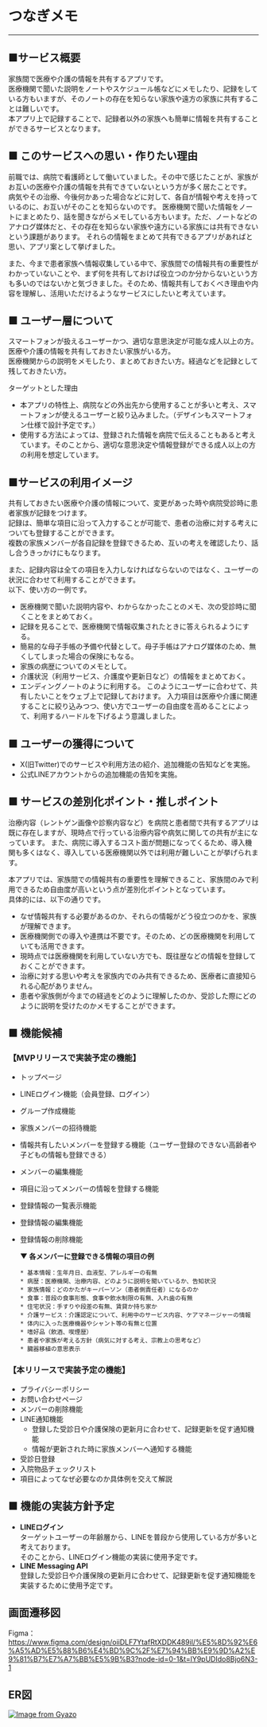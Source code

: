 # つなぎメモ
___

## ■サービス概要

  家族間で医療や介護の情報を共有するアプリです。  
  医療機関で聞いた説明をノートやスケジュール帳などにメモしたり、記録をしている方もいますが、そのノートの存在を知らない家族や遠方の家族に共有することは難しいです。  
  本アプリ上で記録することで、記録者以外の家族へも簡単に情報を共有することができるサービスとなります。

## ■ このサービスへの思い・作りたい理由

  前職では、病院で看護師として働いていました。その中で感じたことが、家族がお互いの医療や介護の情報を共有できていないという方が多く居たことです。
  病気やその治療、今後何かあった場合などに対して、各自が情報や考えを持っているのに、お互いがそのことを知らないのです。
  医療機関で聞いた情報をノートにまとめたり、話を聞きながらメモしている方もいます。ただ、ノートなどのアナログ媒体だと、その存在を知らない家族や遠方にいる家族には共有できないという課題があります。
  それらの情報をまとめて共有できるアプリがあればと思い、アプリ案として挙げました。

  また、今まで患者家族へ情報収集している中で、家族間での情報共有の重要性がわかっていないことや、まず何を共有しておけば役立つのか分からないという方も多いのではないかと気づきました。そのため、情報共有しておくべき理由や内容を理解し、活用いただけるようなサービスにしたいと考えています。

## ■ ユーザー層について

  スマートフォンが扱えるユーザーかつ、適切な意思決定が可能な成人以上の方。
  医療や介護の情報を共有しておきたい家族がいる方。  
  医療機関からの説明をメモしたり、まとめておきたい方。経過などを記録として残しておきたい方。

  ターゲットとした理由
  - 本アプリの特性上、病院などの外出先から使用することが多いと考え、スマートフォンが使えるユーザーと絞り込みました。（デザインもスマートフォン仕様で設計予定です。）
  - 使用する方法によっては、登録された情報を病院で伝えることもあると考えています。そのことから、適切な意思決定や情報登録ができる成人以上の方の利用を想定しています。

## ■サービスの利用イメージ

  共有しておきたい医療や介護の情報について、変更があった時や病院受診時に患者家族が記録をつけます。  
  記録は、簡単な項目に沿って入力することが可能で、患者の治療に対する考えについても登録することができます。  
  複数の家族メンバーが各自記録を登録できるため、互いの考えを確認したり、話し合うきっかけにもなります。  

  また、記録内容は全ての項目を入力しなければならないのではなく、ユーザーの状況に合わせて利用することができます。  
  以下、使い方の一例です。 
  - 医療機関で聞いた説明内容や、わからなかったことのメモ、次の受診時に聞くことをまとめておく。
  - 記録を見ることで、医療機関で情報収集されたときに答えられるようにする。
  - 簡易的な母子手帳の予備や代替として。母子手帳はアナログ媒体のため、無くしてしまった場合の保険にもなる。
  - 家族の病歴についてのメモとして。
  - 介護状況（利用サービス、介護度や更新日など）の情報をまとめておく。
  - エンディングノートのように利用する。
  このようにユーザーに合わせて、共有したいことをウェブ上で記録しておけます。
  入力項目は医療や介護に関連することに絞り込みつつ、使い方でユーザーの自由度を高めることによって、利用するハードルを下げるよう意識しました。  

## ■ ユーザーの獲得について

  - X(旧Twitter)でのサービスや利用方法の紹介、追加機能の告知などを実施。
  - 公式LINEアカウントからの追加機能の告知を実施。

## ■ サービスの差別化ポイント・推しポイント

  治療内容（レントゲン画像や診察内容など）を病院と患者間で共有するアプリは既に存在しますが、現時点で行っている治療内容や病気に関しての共有が主になっています。
  また、病院に導入するコスト面が問題になってくるため、導入機関も多くはなく、導入している医療機関以外では利用が難しいことが挙げられます。  

  本アプリでは、家族間での情報共有の重要性を理解できること、家族間のみで利用できるため自由度が高いという点が差別化ポイントとなっています。  
  具体的には、以下の通りです。
  - なぜ情報共有する必要があるのか、それらの情報がどう役立つのかを、家族が理解できます。
  - 医療機関側での導入や連携は不要です。そのため、どの医療機関を利用していても活用できます。
  - 現時点では医療機関を利用していない方でも、既往歴などの情報を登録しておくことができます。
  - 治療に対する思いや考えを家族内でのみ共有できるため、医療者に直接知られる心配がありません。
  - 患者や家族側が今までの経過をどのように理解したのか、受診した際にどのように説明を受けたのかメモすることができます。

## ■ 機能候補
  ### 【MVPリリースで実装予定の機能】
  - トップページ
  - LINEログイン機能（会員登録、ログイン）
  - グループ作成機能
  - 家族メンバーの招待機能
  - 情報共有したいメンバーを登録する機能（ユーザー登録のできない高齢者や子どもの情報も登録できる）
  - メンバーの編集機能
  - 項目に沿ってメンバーの情報を登録する機能
  - 登録情報の一覧表示機能
  - 登録情報の編集機能
  - 登録情報の削除機能

    **▼ 各メンバーに登録できる情報の項目の例**

        * 基本情報：生年月日、血液型、アレルギーの有無  
        * 病歴：医療機関、治療内容、どのように説明を聞いているか、告知状況
        * 家族情報：どのかたがキーパーソン（患者側責任者）になるのか
        * 食事：普段の食事形態、食事や飲水制限の有無、入れ歯の有無
        * 住宅状況：手すりや段差の有無、賃貸か持ち家か
        * 介護サービス：介護認定について、利用中のサービス内容、ケアマネージャーの情報
        * 体内に入った医療機器やシャント等の有無と位置
        * 嗜好品（飲酒、喫煙歴）
        * 患者や家族が考える方針（病気に対する考え、宗教上の思考など）
        * 臓器移植の意思表示

  ### 【本リリースで実装予定の機能】
  - プライバシーポリシー
  - お問い合わせページ
  - メンバーの削除機能
  - LINE通知機能
      - 登録した受診日や介護保険の更新月に合わせて、記録更新を促す通知機能
      - 情報が更新された時に家族メンバーへ通知する機能
  - 受診日登録
  - 入院物品チェックリスト
  - 項目によってなぜ必要なのか具体例を交えて解説

## ■ 機能の実装方針予定

  - **LINEログイン**  
    ターゲットユーザーの年齢層から、LINEを普段から使用している方が多いと考えております。  
    そのことから、LINEログイン機能の実装に使用予定です。
  - **LINE Messaging API**  
    登録した受診日や介護保険の更新月に合わせて、記録更新を促す通知機能を実装するために使用予定です。

## 画面遷移図

  Figma：https://www.figma.com/design/oiiDLF7YtafRtXDDK489il/%E5%8D%92%E6%A5%AD%E5%88%B6%E4%BD%9C%2F%E7%94%BB%E9%9D%A2%E9%81%B7%E7%A7%BB%E5%9B%B3?node-id=0-1&t=lY9pUDIdo8Bjo6N3-1

## ER図

  [![Image from Gyazo](https://i.gyazo.com/37a196e4b2fc1d863cf1fb49694797a8.png)](https://gyazo.com/37a196e4b2fc1d863cf1fb49694797a8)
